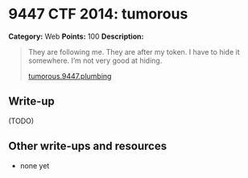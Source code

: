 # 9447 CTF 2014: tumorous

**Category:** Web
**Points:** 100
**Description:**

> They are following me. They are after my token. I have to hide it somewhere. I’m not very good at hiding.
>
> [tumorous.9447.plumbing](http://tumorous.9447.plumbing/)

## Write-up

(TODO)

## Other write-ups and resources

* none yet
